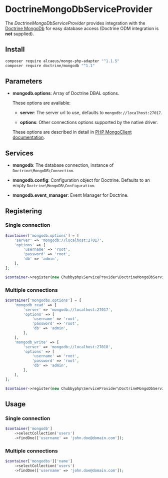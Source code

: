 # DoctrineMongoDbServiceProvider

The *DoctrineMongoDbServiceProvider* provides integration with the [Doctrine MongoDb][1]
for easy database access
(Doctrine ODM integration is **not** supplied).

## Install

```sh
composer require alcaeus/mongo-php-adapter "^1.1.5"
composer require doctrine/mongodb "^1.1"
```

## Parameters

* **mongodb.options**: Array of Doctrine DBAL options.

  These options are available:

  * **server**: The server url to use, defaults to ``mongodb://localhost:27017``.

  * **options**: Other connections options supported by the native driver.

  These options are described in detail in [PHP MongoClient documentation][2].

## Services

* **mongodb**: The database connection, instance of
  ``Doctrine\MongoDB\Connection``.

* **mongodb.config**: Configuration object for Doctrine. Defaults to
  an empty ``Doctrine\MongoDB\Configuration``.

* **mongodb.event_manager**: Event Manager for Doctrine.

## Registering

### Single connection

```php
$container['mongodb.options'] = [
    'server' => 'mongodb://localhost:27017',
    'options' => [
        'username' => 'root',
        'password' => 'root',
        'db' => 'admin',
    ],
];

$container->register(new Chubbyphp\ServiceProvider\DoctrineMongoDbServiceProvider()));
```

### Multiple connections

```php
$container['mongodbs.options'] = [
    'mongodb_read' => [
        'server' => 'mongodb://localhost:27017',
        'options' => [
            'username' => 'root',
            'password' => 'root',
            'db' => 'admin',
        ],
    ],
    'mongodb_write' => [
        'server' => 'mongodb://localhost:27018',
        'options' => [
            'username' => 'root',
            'password' => 'root',
            'db' => 'admin',
        ],
    ],
];

$container->register(new Chubbyphp\ServiceProvider\DoctrineMongoDbServiceProvider());
```

## Usage

### Single connection

```php
$container['mongodb']
    ->selectCollection('users')
    ->findOne(['username' => 'john.doe@domain.com']);
```

### Multiple connections

```php
$container['mongodbs']['name']
    ->selectCollection('users')
    ->findOne(['username' => 'john.doe@domain.com']);
```

[1]: https://www.doctrine-project.org/projects/mongodb.html
[2]: http://php.net/manual/de/mongo.connecting.php
